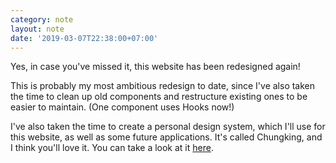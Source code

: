 ```yaml
---
category: note
layout: note
date: '2019-03-07T22:38:00+07:00'
---
```


Yes, in case you've missed it, this website has been redesigned again!

This is probably my most ambitious redesign to date, since I've also taken the time to clean up old components and restructure existing ones to be easier to maintain. (One component uses Hooks now!)

I've also taken the time to create a personal design system, which I'll use for this website, as well as some future applications. It's called Chungking, and I think you'll love it. You can take a look at it [here](https://resir014.xyz/design/).
